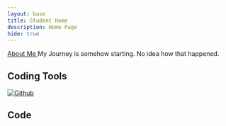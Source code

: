 ```yaml
---
layout: base
title: Student Home 
description: Home Page
hide: true
---
```

<head>
 <a href="index2.md"> 
   About Me
 </a>

</head>
My Journey is somehow starting. No idea how that happened.

## Coding Tools

  <a href="https://github.com/KKATZENN/No-Ideas-Blog">
        <img src="Logo_of_Github (1).jpg" width:50; height:50; alt="Github"> 
  </a>

## Code


